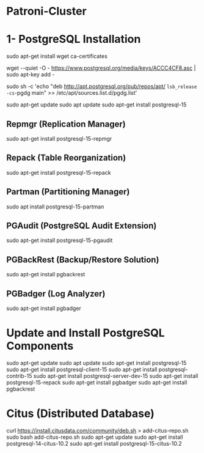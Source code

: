 # Patroni-Cluster


# 1- PostgreSQL Installation
sudo apt-get install wget ca-certificates

wget --quiet -O - https://www.postgresql.org/media/keys/ACCC4CF8.asc | sudo apt-key add -

sudo sh -c 'echo "deb http://apt.postgresql.org/pub/repos/apt/ `lsb_release -cs`-pgdg main" >> /etc/apt/sources.list.d/pgdg.list'

sudo apt-get update
sudo apt update
sudo apt-get install postgresql-15

## Repmgr (Replication Manager)
sudo apt-get install postgresql-15-repmgr

## Repack (Table Reorganization)
sudo apt-get install postgresql-15-repack

## Partman (Partitioning Manager)
sudo apt install postgresql-15-partman

## PGAudit (PostgreSQL Audit Extension)
sudo apt-get install postgresql-15-pgaudit

## PGBackRest (Backup/Restore Solution)
sudo apt-get install pgbackrest

## PGBadger (Log Analyzer)
sudo apt-get install pgbadger

# Update and Install PostgreSQL Components
sudo apt-get update 
sudo apt update 
sudo apt-get install postgresql-15
sudo apt-get install postgresql-client-15 
sudo apt-get install postgresql-contrib-15 
sudo apt-get install postgresql-server-dev-15
sudo apt-get install postgresql-15-repack 
sudo apt-get install pgbadger 
sudo apt-get install pgbackrest

# Citus (Distributed Database)
curl https://install.citusdata.com/community/deb.sh > add-citus-repo.sh
sudo bash add-citus-repo.sh
sudo apt-get update
sudo apt-get install postgresql-14-citus-10.2
sudo apt-get install postgresql-15-citus-10.2
